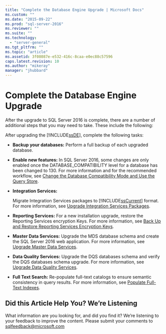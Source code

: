 ```yaml
---
title: "Complete the Database Engine Upgrade | Microsoft Docs"
ms.custom: ""
ms.date: "2015-09-22"
ms.prod: "sql-server-2016"
ms.reviewer: ""
ms.suite: ""
ms.technology: 
  - "server-general"
ms.tgt_pltfrm: ""
ms.topic: "article"
ms.assetid: 3f08087e-e532-416c-8caa-e0ec88c57596
caps.latest.revision: 10
ms.author: "mikeray"
manager: "jhubbard"
---
```

# Complete the Database Engine Upgrade
  After the upgrade to SQL Server 2016 is complete, there are a number of additional steps that you may need to take. These include the following:  
  
 After upgrading the [!INCLUDE[ssDE](../../includes/ssde-md.md)], complete the following tasks:  
  
-   **Backup your databases:** Perform a full backup of each upgraded database.  
  
-   **Enable new features:** In SQL Server 2016, some changes are only enabled once the DATABASE_COMPATIBILITY level for a database has been changed to 130.  For more information and for the recommended workflow, see [Change the Database Compatibility Mode and Use the Query Store](../../database-engine/install-windows/change-the-database-compatibility-mode-and-use-the-query-store.md).  
  
-   **Integration Services:**  
  
     Migrate Integration Services packages to [!INCLUDE[ssCurrent](../../includes/sscurrent-md.md)] format. For more information, see [Upgrade Integration Services Packages](../../integration-services/install-windows/upgrade-integration-services-packages.md).  
  
-   **Reporting Services:** For a new installation upgrade, restore the Reporting Services  encryption Keys. For more information, see [Back Up and Restore Reporting Services Encryption Keys](../../reporting-services/install-windows/ssrs-encryption-keys-back-up-and-restore-encryption-keys.md).  
  
-   **Master Data Services:**  Upgrade the MDS database schema and create the SQL Server 2016 web application. For more information, see [Upgrade Master Data Services](../../database-engine/install-windows/upgrade-master-data-services.md).  
  
-   **Data Quality Services:** Upgrade the DQS databases schema and verify the DQS databases schema upgrade. For more information, see [Upgrade Data Quality Services](../../database-engine/install-windows/upgrade-data-quality-services.md).  
  
-   **Full Text Search:** Re-populate full-text catalogs to ensure semantic consistency in query results. For more information, see [Populate Full-Text Indexes](../../relational-databases/search/populate-full-text-indexes.md).  
  
## Did this Article Help You? We’re Listening  
 What information are you looking for, and did you find it? We’re listening to your feedback to improve the content. Please submit your comments to [sqlfeedback@microsoft.com](mailto:sqlfeedback@microsoft.com?subject=Your%20feedback%20about%20the%20Complete%20the%20Database%20Engine%20Upgrade%20page)  
  
  